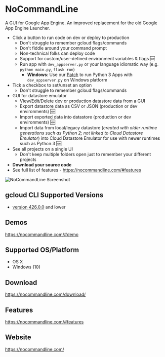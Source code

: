 # NoCommandLine 

A GUI for Google App Engine. An improved replacement for the old Google App Engine Launcher. 
- Click a button to run code on dev or deploy to production 
    - Don't struggle to remember gcloud flags/commands 
    - Don't fiddle around your command prompt
    - Non-technical folks can deploy code
    - Support for custom/user-defined environment variables & flags :new:
    - Run app with `dev_appserver.py` or your language idiomatic way (e.g. `python main.py`, `flask run`)
        - **Windows**: Use our <a href="https://github.com/NoCommandLine/dev_appserver-python3-windows/">Patch</a> to run Python 3 Apps with `dev_appserver.py` on Windows platform 
- Tick a checkbox to set/unset an option
    - Don't struggle to remember gcloud flags/commands
- GUI for datastore emulator
    - View/Edit/Delete dev or production datastore data from a GUI
    - Export datastore data as CSV or JSON (production or dev environments) :new:
    - Import exported data into datastore (production or dev environments) :new:
    - Import data from local/legacy datastore (*created with older runtime generations such as Python 2; not linked to Cloud Datastore Emulator*) into Cloud Datastore Emulator for use with newer runtimes such as Python 3 :new:
- See all projects on a single UI
    - Don't keep multiple folders open just to remember your different projects 
- **Download your source code** 
- See full list of features - https://nocommandline.com/#features
 
![NoCommandLine Screenshot](https://nocommandline.com/static/images/NoCommandLine_WithProjects_1.png)

## gcloud CLI Supported Versions
- [version 426.0.0](https://cloud.google.com/sdk/docs/release-notes#42600_2023-04-11) and lower

## Demos
https://nocommandline.com/#demo 

## Supported OS/Platform
- OS X
- Windows (10)

## Download
https://nocommandline.com/download/ 

## Features
https://nocommandline.com/#features

## Website
https://nocommandline.com/



